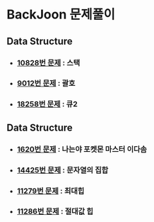 # BackJoon 문제풀이

## Data Structure

- ### [10828번 문제](10828.md) : 스택

- ### [9012번 문제](9012.md) : 괄호

- ### [18258번 문제](18258.md) : 큐2

## Data Structure

- ### [1620번 문제](1620.md) : 나는야 포켓몬 마스터 이다솜

- ### [14425번 문제](14425.md) : 문자열의 집합

- ### [11279번 문제](11279.md) : 최대힙

- ### [11286번 문제](11286.md) : 절대값 힙